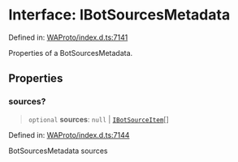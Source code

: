 # Interface: IBotSourcesMetadata

Defined in: [WAProto/index.d.ts:7141](https://github.com/Fokusdotid/bail/blob/546bbbb35e652e95f45982a71bee62b2c682e4eb/WAProto/index.d.ts#L7141)

Properties of a BotSourcesMetadata.

## Properties

### sources?

> `optional` **sources**: `null` \| [`IBotSourceItem`](../namespaces/BotSourcesMetadata/interfaces/IBotSourceItem.md)[]

Defined in: [WAProto/index.d.ts:7144](https://github.com/Fokusdotid/bail/blob/546bbbb35e652e95f45982a71bee62b2c682e4eb/WAProto/index.d.ts#L7144)

BotSourcesMetadata sources
